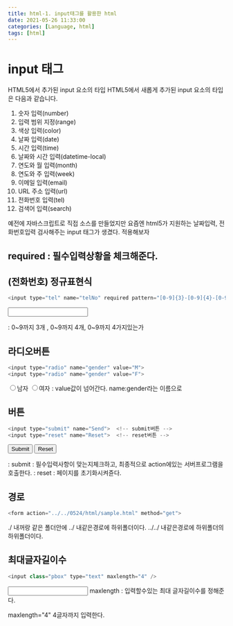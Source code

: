 ```yaml
---
title: html-1. input태그를 활용한 html
date: 2021-05-26 11:33:00
categories: [Language, html]
tags: [html]
---
```


# input 태그

HTML5에서 추가된 input 요소의 타입
HTML5에서 새롭게 추가된 input 요소의 타입은 다음과 같습니다.

1. 숫자 입력(number)
2. 입력 범위 지정(range)
3. 색상 입력(color)
4. 날짜 입력(date)
5. 시간 입력(time)
6. 날짜와 시간 입력(datetime-local)
7. 연도와 월 입력(month)
8. 연도와 주 입력(week)
9. 이메일 입력(email)
10. URL 주소 입력(url)
11. 전화번호 입력(tel)
12. 검색어 입력(search)


예전에 자바스크립트로 직접 소스를 만들었지만
요즘엔 html5가 지원하는 날짜입력, 전화번호입력 검사해주는 
input 태그가 생겼다. 적용해보자



## required : 필수입력상황을 체크해준다.


## (전화번호) 정규표현식
```java
<input type="tel" name="telNo" required pattern="[0-9]{3}-[0-9]{4}-[0-9]{4}" title="###-####-####">
```

<input type="tel" name="telNo" required pattern="[0-9]{3}-[0-9]{4}-[0-9]{4}" title="###-####-####">

: 0~9까지 3개 , 0~9까지 4개, 0~9까지 4가지있는가


## 라디오버튼

```java
<input type="radio" name="gender" value="M">
<input type="radio" name="gender" value="F">
```

<input type="radio" name="gender" value="M">남자
<input type="radio" name="gender" value="F">여자
: value값이 넘어간다. name:gender라는 이름으로



## 버튼
```java
<input type="submit" name="Send">  <!-- submit버튼 -->
<input type="reset" name="Reset">  <!-- reset버튼 -->
```

<input type="submit" name="Send"> <!-- submit버튼 -->
<input type="reset" name="Reset"> <!-- reset버튼 -->

: submit : 필수입력사항이 맞는지체크하고, 최종적으로 action에있는 서버프로그램을 호출한다.
: reset : 페이지를 초기화시켜쥰다.

## 경로
```java
<form action="../../0524/html/sample.html" method="get">
```
  
 <form action="../../0524/html/sample.html" method="get">
  
  
  
./ 내꺼랑 같은 폴더안에
../ 내같은경로에 하위폴더이다.
../../ 내같은경로에 하위폴더의 하위폴더이다.

  
## 최대글자길이수
```java
<input class="pbox" type="text" maxlength="4" />
```
  
<input class="pbox" type="text" maxlength="4" />
maxlength : 입력할수있는 최대 글자길이수를 정해준다.

  
maxlength="4"
4글자까지 입력한다. 

